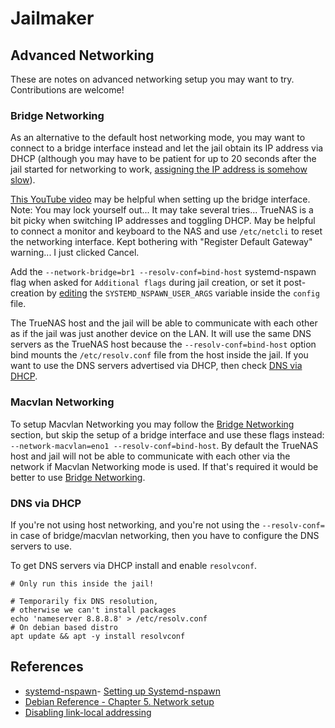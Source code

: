 # Jailmaker

## Advanced Networking

These are notes on advanced networking setup you may want to try. Contributions are welcome!

### Bridge Networking

As an alternative to the default host networking mode, you may want to connect to a bridge interface instead and let the jail obtain its IP address via DHCP (although you may have to be patient for up to 20 seconds after the jail started for networking to work, [assigning the IP address is somehow slow](https://github.com/Jip-Hop/jailmaker/issues/7)).

[This YouTube video](https://www.youtube.com/watch?v=7clQw132w58) may be helpful when setting up the bridge interface. Note: You may lock yourself out... It may take several tries... TrueNAS is a bit picky when switching IP addresses and toggling DHCP. May be helpful to connect a monitor and keyboard to the NAS and use `/etc/netcli` to reset the networking interface. Kept bothering with "Register Default Gateway" warning... I just clicked Cancel.

Add the `--network-bridge=br1 --resolv-conf=bind-host` systemd-nspawn flag when asked for `Additional flags` during jail creation, or set it post-creation by [editing](./README.md#edit-jail-config) the `SYSTEMD_NSPAWN_USER_ARGS` variable inside the `config` file.

The TrueNAS host and the jail will be able to communicate with each other as if the jail was just another device on the LAN. It will use the same DNS servers as the TrueNAS host because the `--resolv-conf=bind-host` option bind mounts the `/etc/resolv.conf` file from the host inside the jail. If you want to use the DNS servers advertised via DHCP, then check [DNS via DHCP](#dns-via-dhcp).

### Macvlan Networking

To setup Macvlan Networking you may follow the [Bridge Networking](#bridge-networking) section, but skip the setup of a bridge interface and use these flags instead: `--network-macvlan=eno1 --resolv-conf=bind-host`. By default the TrueNAS host and jail will not be able to communicate with each other via the network if Macvlan Networking mode is used. If that's required it would be better to use [Bridge Networking](#bridge-networking).

### DNS via DHCP

If you're not using host networking, and you're not using the `--resolv-conf=` in case of bridge/macvlan networking, then you have to configure the DNS servers to use.

To get DNS servers via DHCP install and enable `resolvconf`.

```shell
# Only run this inside the jail!

# Temporarily fix DNS resolution,
# otherwise we can't install packages
echo 'nameserver 8.8.8.8' > /etc/resolv.conf
# On debian based distro
apt update && apt -y install resolvconf
```

## References

- [systemd-nspawn](https://manpages.debian.org/bullseye/systemd-container/systemd-nspawn.1.en.html)- [Setting up Systemd-nspawn](https://www.cocode.se/linux/systemd_nspawn.html#orge360318)
- [Debian Reference - Chapter 5. Network setup](https://www.debian.org/doc/manuals/debian-reference/ch05.en.html#_the_hostname_resolution)
- [Disabling link-local addressing](https://jerrington.me/posts/2017-08-06-systemd-nspawn-disabling-link-local-addressing.html#disabling-link-local-addressing)